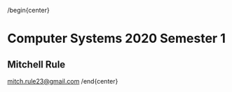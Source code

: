 /begin{center}

# Computer Systems 2020 Semester 1

## Mitchell Rule

<mitch.rule23@gmail.com>
/end{center}
